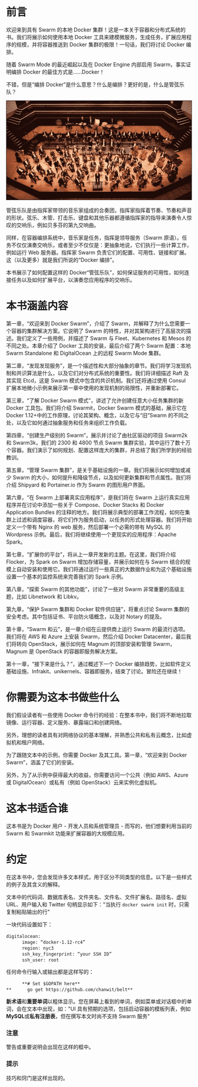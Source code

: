 # 前言

欢迎来到具有 Swarm 的本地 Docker 集群！这是一本关于容器和分布式系统的书。我们将展示如何使用本地 Docker 工具来建模微服务，生成任务，扩展应用程序的规模，并将容器推送到 Docker 集群的极限！一句话，我们将讨论 Docker 编排。

随着 Swarm Mode 的最近崛起以及在 Docker Engine 内部启用 Swarm，事实证明编排 Docker 的最佳方式是……Docker！

不错，但是“编排 Docker”是什么意思？什么是编排？更好的是，什么是管弦乐队？

![前言](img/preface.jpg)

管弦乐队是由指挥家带领的音乐家组成的合奏团，指挥家指挥着节奏、节奏和声音的形状。弦乐、木管、打击乐、键盘和其他乐器都遵循指挥家的指导来演奏令人惊叹的交响乐，例如贝多芬的第九交响曲。

同样，在容器编排系统中，音乐家是任务，指挥是领导服务（Swarm 原语）。任务不仅仅演奏交响乐，或者至少不仅仅是：更抽象地说，它们执行一些计算工作，例如运行 Web 服务器。指挥家 Swarm 负责它们的配置、可用性、链接和扩展。这（以及更多）就是我们所说的“Docker 编排”。

本书展示了如何配置这样的 Docker“管弦乐队”，如何保证服务的可用性，如何连接任务以及如何扩展平台，以演奏您应用程序的交响乐。

# 本书涵盖内容

第一章，“欢迎来到 Docker Swarm”，介绍了 Swarm，并解释了为什么您需要一个容器的集群解决方案。它说明了 Swarm 的特性，并对其架构进行了高层次的描述。我们定义了一些用例，并描述了 Swarm 与 Fleet、Kubernetes 和 Mesos 的不同之处。本章介绍了 Docker 工具的安装，最后介绍了两个 Swarm 配置：本地 Swarm Standalone 和 DigitalOcean 上的远程 Swarm Mode 集群。

第二章，“发现发现服务”，是一个描述性和大部分抽象的章节。我们将学习发现机制和共识算法是什么，以及它们对分布式系统的重要性。我们将详细描述 Raft 及其实现 Etcd，这是 Swarm 模式中包含的共识机制。我们还将通过使用 Consul 扩展本地微小示例来展示第一章中使用的发现机制的局限性，并重新部署它。

第三章，“了解 Docker Swarm 模式”，讲述了允许创建任意大小任务集群的新 Docker 工具包。我们将介绍 Swarmit，Docker Swarm 模式的基础，展示它在 Docker 1.12+中的工作原理，讨论其架构、概念，以及它与“旧”Swarm 的不同之处，以及它如何通过抽象服务和任务来组织工作负载。

第四章，“创建生产级别的 Swarm”，展示并讨论了由社区驱动的项目 Swarm2k 和 Swarm3k，我们的 2300 和 4800 节点 Swarm 集群实验，其中运行了数十万个容器。我们演示了如何规划、配置这样庞大的集群，并总结了我们所学到的经验教训。

第五章，“管理 Swarm 集群”，是关于基础设施的一章。我们将展示如何增加或减少 Swarm 的大小，如何提升和降级节点，以及如何更新集群和节点属性。我们将介绍 Shipyard 和 Portainer.io 作为 Swarm 的图形用户界面。

第六章，“在 Swarm 上部署真实应用程序”，是我们将在 Swarm 上运行真实应用程序并在讨论中添加一些关于 Compose、Docker Stacks 和 Docker Application Bundles 的注释的地方。我们将展示典型的部署工作流程，如何在集群上过滤和调度容器，将它们作为服务启动，以任务的形式处理容器。我们将开始定义一个带有 Nginx 的 web 服务，然后部署一个必需的带有 MySQL 的 Wordpress 示例。最后，我们将继续使用一个更现实的应用程序：Apache Spark。

第七章，“扩展你的平台”，将从上一章开发新的主题。在这里，我们将介绍 Flocker，为 Spark on Swarm 增加存储容量，并展示如何在与 Swarm 结合的规模上自动安装和使用它。我们将通过运行一些真正的大数据作业和为这个基础设施设置一个基本的监控系统来完善我们的 Spark 示例。

第八章，“探索 Swarm 的其他功能”，讨论了一些对 Swarm 非常重要的高级主题，比如 Libnetwork 和 Libkv。

第九章，“保护 Swarm 集群和 Docker 软件供应链”，将重点讨论 Swarm 集群的安全考虑。其中包括证书、平台防火墙概念，以及对 Notary 的提及。

第十章，“Swarm 和云”，是一章介绍在云提供商上运行 Swarm 的最流行选项。我们将在 AWS 和 Azure 上安装 Swarm，然后介绍 Docker Datacenter，最后我们将转向 OpenStack，展示如何在 Magnum 的顶部安装和管理 Swarm，Magnum 是 OpenStack 的容器即服务解决方案。

第十一章，“接下来是什么？”，通过概述下一个 Docker 编排趋势，比如软件定义基础设施、Infrakit、unikernels、容器即服务，结束了讨论。冒险还在继续！

# 你需要为这本书做些什么

我们假设读者有一些使用 Docker 命令行的经验：在整本书中，我们将不断地拉取镜像、运行容器、定义服务、暴露端口和创建网络。

另外，理想的读者具有对网络协议的基本理解，并熟悉公共和私有云概念，比如虚拟机和租户网络。

为了跟随文本中的示例，你需要 Docker 及其工具。第一章，“欢迎来到 Docker Swarm”，涵盖了它们的安装。

另外，为了从示例中获得最大的收益，你需要访问一个公共（例如 AWS、Azure 或 DigitalOcean）或私有（例如 OpenStack）云来实例化虚拟机。

# 这本书适合谁

这本书是为 Docker 用户 - 开发人员和系统管理员 - 而写的，他们想要利用当前的 Swarm 和 Swarmkit 功能来扩展容器的大规模应用。

# 约定

在这本书中，您会发现许多文本样式，用于区分不同类型的信息。以下是一些样式的例子及其含义的解释。

文本中的代码词、数据库表名、文件夹名、文件名、文件扩展名、路径名、虚拟 URL、用户输入和 Twitter 句柄显示如下："当执行 `docker swarm init` 时，只需复制粘贴输出的行"

一块代码设置如下：

```
digitalocean:
      image: “docker-1.12-rc4”
      region: nyc3
      ssh_key_fingerprint: “your SSH ID”
      ssh_user: root
```

任何命令行输入或输出都是这样写的：

```
      **# Set $GOPATH here**
**      go get https://github.com/chanwit/belt**

```

**新术语**和**重要单词**以粗体显示。您在屏幕上看到的单词，例如菜单或对话框中的单词，会在文本中出现，如："UI 具有预期的选项，包括启动容器的模板列表，例如**MySQL**或**私有注册表**，但在撰写本文时尚不支持 Swarm 服务"

### 注意

警告或重要说明会出现在这样的框中。

### 提示

技巧和窍门是这样出现的。
